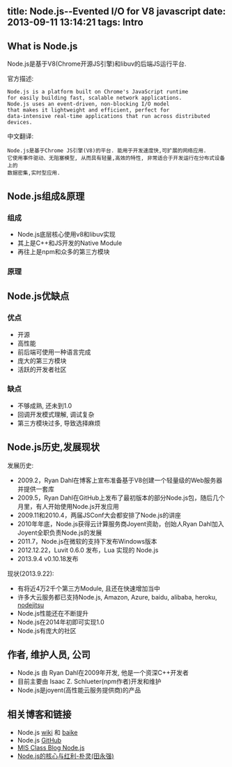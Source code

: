 title: Node.js--Evented I/O for V8 javascript
date: 2013-09-11 13:14:21
tags: Intro
---

## What is Node.js
Node.js是基于V8(Chrome开源JS引擎)和libuv的后端JS运行平台.

官方描述:

    Node.js is a platform built on Chrome's JavaScript runtime 
    for easily building fast, scalable network applications.
    Node.js uses an event-driven, non-blocking I/O model 
    that makes it lightweight and efficient, perfect for 
    data-intensive real-time applications that run across distributed devices.

中文翻译:

    Node.js是基于Chrome JS引擎(V8)的平台. 能用于开发速度快,可扩展的网络应用. 
    它使用事件驱动、无阻塞模型, 从而具有轻量,高效的特性, 非常适合于开发运行在分布式设备上的
    数据密集,实时型应用.

## Node.js组成&原理

### 组成

* Node.js底层核心使用v8和libuv实现
* 其上是C++和JS开发的Native Module
* 再往上是npm和众多的第三方模块

### 原理



## Node.js优缺点
### 优点
* 开源
* 高性能
* 前后端可使用一种语言完成
* 庞大的第三方模块
* 活跃的开发者社区

### 缺点
* 不够成熟, 还未到1.0
* 回调开发模式理解, 调试复杂
* 第三方模块过多, 导致选择麻烦

## Node.js历史,发展现状
发展历史:

* 2009.2，Ryan Dahl在博客上宣布准备基于V8创建一个轻量级的Web服务器并提供一套库
* 2009.5，Ryan Dahl在GitHub上发布了最初版本的部分Node.js包，随后几个月里，有人开始使用Node.js开发应用
* 2009.11和2010.4，两届JSConf大会都安排了Node.js的讲座
* 2010年年底，Node.js获得云计算服务商Joyent资助，创始人Ryan Dahl加入Joyent全职负责Node.js的发展
* 2011.7，Node.js在微软的支持下发布Windows版本
* 2012.12.22，Luvit 0.6.0 发布，Lua 实现的 Node.js
* 2013.9.4 v0.10.18发布

现状(2013.9.22):

* 有将近4万2千个第三方Module, 且还在快速增加当中
* 许多大云服务都已支持Node.js, Amazon, Azure, baidu, alibaba, heroku, [nodejitsu](https://www.nodejitsu.com/)
* Node.js性能还在不断提升
* Node.js在2014年初即可实现1.0
* Node.js有庞大的社区


## 作者, 维护人员, 公司

* Node.js 由 Ryan Dahl在2009年开发, 他是一个资深C++开发者
* 目前主要由 Isaac Z. Schlueter(npm作者)开发和维护
* Node.js是joyent(高性能云服务提供商)的产品


## 相关博客和链接

* Node.js [wiki](http://en.wikipedia.org/wiki/Nodejs) 和 [baike](http://baike.baidu.com/view/3974030.htm)
* Node.js [GitHub](https://github.com/joyent/node)
* [MIS Class Blog Node.js](http://misclassblog.com/interactive-web-development/node-js/)
* [Node.js的核心与红利-朴灵(田永强)](http://www.programmer.com.cn/13844/)

